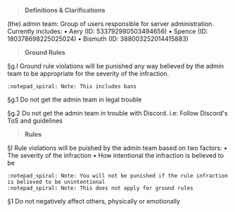 > **Definitions & Clarifications**

(the) admin team:
    Group of users responsible for server administration.
    Currently includes:
    • Aery (ID: 533792980503494656)
    • Spence (ID: 180378698225025024)
    • Bismuth (ID: 388003252014415883)

> **Ground Rules**

§g.I
    Ground rule violations will be punished any way believed by the admin team to be appropriate for the severity of the infraction.

    :notepad_spiral: Note: This includes bans

§g.1
    Do not get the admin team in legal trouble

§g.2
    Do not get the admin team in trouble with Discord.
    i.e: Follow Discord's ToS and guidelines

> **Rules**

§I
    Rule violations will be puished by the admin team based on two factors:
    • The severity of the infraction
    • How intentional the infraction is believed to be

    :notepad_spiral: Note: You will not be punished if the rule infraction is believed to be unintentional
    :notepad_spiral: Note: This does not apply for ground rules

§1
    Do not negatively affect others, physically or emotionally